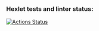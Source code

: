 ### Hexlet tests and linter status:
[![Actions Status](https://github.com/EuRV/fullstack-javascript-project-12/workflows/hexlet-check/badge.svg)](https://github.com/EuRV/fullstack-javascript-project-12/actions)